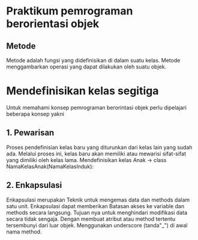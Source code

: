 # Praktikum pemrograman berorientasi objek
## Metode
Metode adalah fungsi yang didefinisikan di dalam suatu kelas. Metode menggambarkan operasi yang dapat dilakukan oleh suatu objek.

# Mendefinisikan kelas segitiga
Untuk memahami konsep pemrograman berorintasi objek perlu dipelajari beberapa konsep yakni
## 1. Pewarisan
Proses pendefinisian kelas baru yang diturunkan dari kelas lain yang sudah ada. Melalui proses ini, kelas baru akan memiliki atau mewarisi sifat-sifat yang dimiliki oleh kelas lama.
Mendefinisikan kelas Anak ->
class NamaKelasAnak(NamaKelasInduk):

## 2. Enkapsulasi
Enkapsulasi merupakan Teknik untuk mengemas data dan methods dalam satu unit. Enkapsulasi dapat memberikan Batasan akses ke variable dan methods secara langsung. Tujuan nya untuk menghindari modifikasi data secara tidak sengaja. Dengan membuat atribut atau method tertentu tersembunyi dari luar objek. Menggunakan underscore (tanda"_") di awal nama method.
